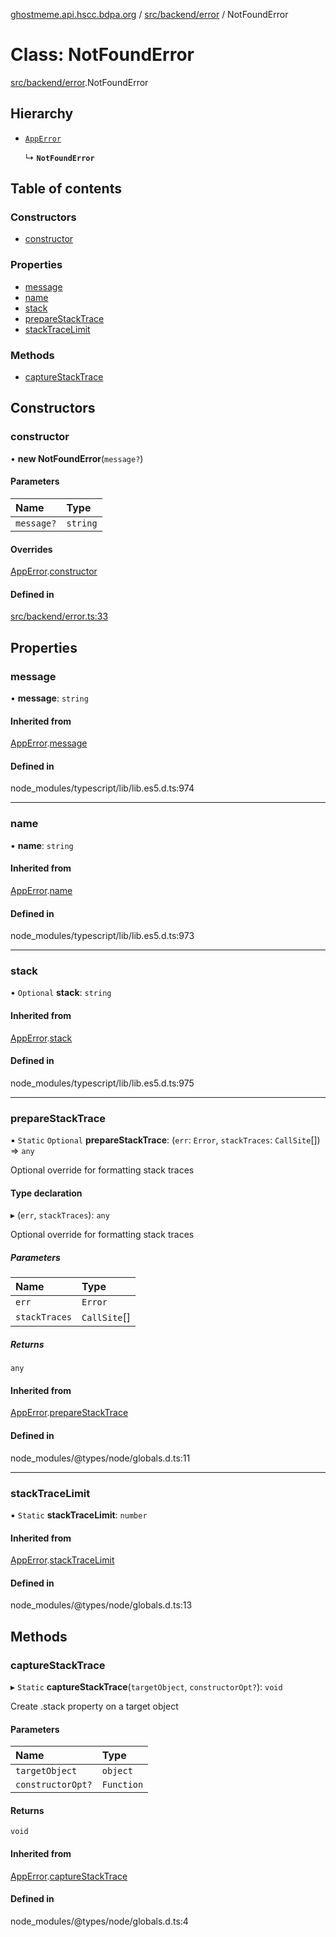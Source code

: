 [ghostmeme.api.hscc.bdpa.org](../README.md) / [src/backend/error](../modules/src_backend_error.md) / NotFoundError

# Class: NotFoundError

[src/backend/error](../modules/src_backend_error.md).NotFoundError

## Hierarchy

- [`AppError`](src_backend_error.AppError.md)

  ↳ **`NotFoundError`**

## Table of contents

### Constructors

- [constructor](src_backend_error.NotFoundError.md#constructor)

### Properties

- [message](src_backend_error.NotFoundError.md#message)
- [name](src_backend_error.NotFoundError.md#name)
- [stack](src_backend_error.NotFoundError.md#stack)
- [prepareStackTrace](src_backend_error.NotFoundError.md#preparestacktrace)
- [stackTraceLimit](src_backend_error.NotFoundError.md#stacktracelimit)

### Methods

- [captureStackTrace](src_backend_error.NotFoundError.md#capturestacktrace)

## Constructors

### constructor

• **new NotFoundError**(`message?`)

#### Parameters

| Name | Type |
| :------ | :------ |
| `message?` | `string` |

#### Overrides

[AppError](src_backend_error.AppError.md).[constructor](src_backend_error.AppError.md#constructor)

#### Defined in

[src/backend/error.ts:33](https://github.com/nhscc/ghostmeme.api.hscc.bdpa.org/blob/40f330c/src/backend/error.ts#L33)

## Properties

### message

• **message**: `string`

#### Inherited from

[AppError](src_backend_error.AppError.md).[message](src_backend_error.AppError.md#message)

#### Defined in

node_modules/typescript/lib/lib.es5.d.ts:974

___

### name

• **name**: `string`

#### Inherited from

[AppError](src_backend_error.AppError.md).[name](src_backend_error.AppError.md#name)

#### Defined in

node_modules/typescript/lib/lib.es5.d.ts:973

___

### stack

• `Optional` **stack**: `string`

#### Inherited from

[AppError](src_backend_error.AppError.md).[stack](src_backend_error.AppError.md#stack)

#### Defined in

node_modules/typescript/lib/lib.es5.d.ts:975

___

### prepareStackTrace

▪ `Static` `Optional` **prepareStackTrace**: (`err`: `Error`, `stackTraces`: `CallSite`[]) => `any`

Optional override for formatting stack traces

#### Type declaration

▸ (`err`, `stackTraces`): `any`

Optional override for formatting stack traces

##### Parameters

| Name | Type |
| :------ | :------ |
| `err` | `Error` |
| `stackTraces` | `CallSite`[] |

##### Returns

`any`

#### Inherited from

[AppError](src_backend_error.AppError.md).[prepareStackTrace](src_backend_error.AppError.md#preparestacktrace)

#### Defined in

node_modules/@types/node/globals.d.ts:11

___

### stackTraceLimit

▪ `Static` **stackTraceLimit**: `number`

#### Inherited from

[AppError](src_backend_error.AppError.md).[stackTraceLimit](src_backend_error.AppError.md#stacktracelimit)

#### Defined in

node_modules/@types/node/globals.d.ts:13

## Methods

### captureStackTrace

▸ `Static` **captureStackTrace**(`targetObject`, `constructorOpt?`): `void`

Create .stack property on a target object

#### Parameters

| Name | Type |
| :------ | :------ |
| `targetObject` | `object` |
| `constructorOpt?` | `Function` |

#### Returns

`void`

#### Inherited from

[AppError](src_backend_error.AppError.md).[captureStackTrace](src_backend_error.AppError.md#capturestacktrace)

#### Defined in

node_modules/@types/node/globals.d.ts:4
